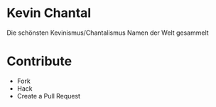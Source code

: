# Kevin Chantal
Die schönsten Kevinismus/Chantalismus Namen der Welt gesammelt

# Contribute
- Fork
- Hack
- Create a Pull Request
